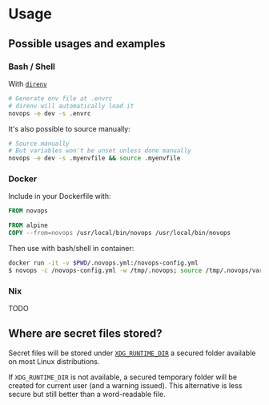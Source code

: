 # Usage

## Possible usages and examples

### Bash / Shell

With [`direnv`](https://direnv.net/) 

```sh
# Generate env file at .envrc
# direnv will automatically load it
novops -e dev -s .envrc
```

It's also possible to source manually:

```sh
# Source manually
# But variables won't be unset unless done manually
novops -e dev -s .myenvfile && source .myenvfile
```

### Docker

Include in your Dockerfile with:

```Dockerfile
FROM novops

FROM alpine
COPY --from=novops /usr/local/bin/novops /usr/local/bin/novops
```

Then use with bash/shell in container:

```sh
docker run -it -v $PWD/.novops.yml:/novops-config.yml
$ novops -c /novops-config.yml -w /tmp/.novops; source /tmp/.novops/vars
```

### Nix

TODO

## Where are secret files stored?

Secret files will be stored under [`XDG_RUNTIME_DIR`](https://askubuntu.com/questions/872792/what-is-xdg-runtime-dir) a secured folder available on most Linux distributions. 

If `XDG_RUNTIME_DIR` is not available, a secured temporary folder will be created for current user (and a warning issued). This alternative is less secure but still better than a word-readable file. 